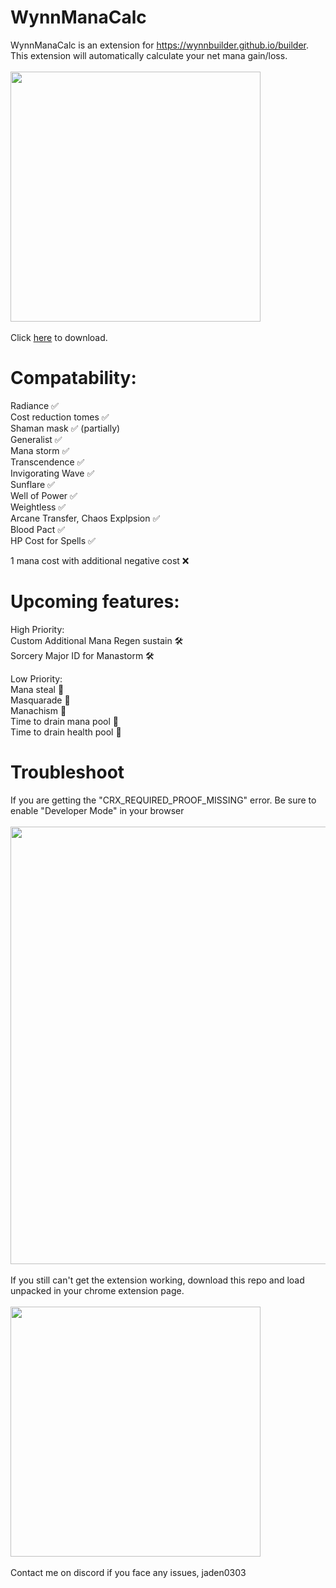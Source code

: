 # WynnManaCalc

WynnManaCalc is an extension for https://wynnbuilder.github.io/builder. This extension will automatically calculate your net mana gain/loss. <br>
<br>
<img src="https://github.com/user-attachments/assets/3a0bf951-979e-40ac-8aa8-eb1fbf989fe6" width="400" /> <br>
<br>
Click [here](https://github.com/jdn2005/wynnManaCalc/releases/tag/1.2) to download.<br>

# Compatability:
Radiance ✅ <br>
Cost reduction tomes ✅ <br>
Shaman mask ✅ (partially) <br>
Generalist ✅ <br>
Mana storm ✅ <br>
Transcendence ✅ <br>
Invigorating Wave ✅ <br>
Sunflare ✅ <br>
Well of Power ✅ <br>
Weightless ✅ <br>
Arcane Transfer, Chaos Explpsion ✅ <br>
Blood Pact ✅ <br>
HP Cost for Spells ✅ <br>


1 mana cost with additional negative cost ❌ <br>

# Upcoming features: <br>
High Priority: <br>
Custom Additional Mana Regen sustain 🛠️ <br> 
Sorcery Major ID for Manastorm 🛠️ <br> 

Low Priority: <br> 
Mana steal 🔨 <br> 
Masquarade 🔨 <br> 
Manachism 🔨 <br>
Time to drain mana pool 🔨 <br>
Time to drain health pool 🔨 <br>

# Troubleshoot <br>
If you are getting the "CRX_REQUIRED_PROOF_MISSING" error. Be sure to enable "Developer Mode" in your browser <br>
<br>
<img src="https://github.com/user-attachments/assets/f66e69ad-fddb-4c7d-8fc0-3ddbc815ec17" width="700"/> <br>
<br>
If you still can't get the extension working, download this repo and load unpacked in your chrome extension page. <br>
<br>
<img src="https://github.com/user-attachments/assets/ef449d51-e57f-42a4-8db2-a7b9ec064386" width="400"/> <br>
<br>
Contact me on discord if you face any issues, jaden0303 <br>
